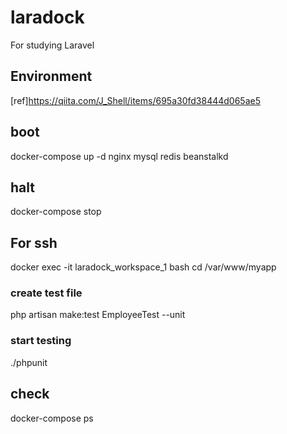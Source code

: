 # laradock
For studying Laravel

## Environment
[ref]https://qiita.com/J_Shell/items/695a30fd38444d065ae5

## boot
docker-compose up -d nginx mysql redis beanstalkd

## halt
docker-compose stop

## For ssh
docker exec -it laradock_workspace_1 bash
cd /var/www/myapp

### create test file
php artisan make:test EmployeeTest --unit

### start testing
./phpunit

## check
docker-compose ps



